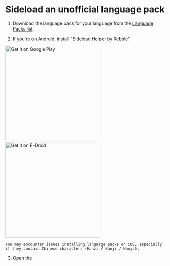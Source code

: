 # Sideload an unofficial language pack

1. Download the language pack for your language from the [Language Packs list](LanguagePacks.md).

2. If you're on Android, install "Sideload Helper by Rebble".

<a href='https://play.google.com/store/apps/details?id=io.rebble.charon&pcampaignid=pcampaignidMKT-Other-global-all-co-prtnr-py-PartBadge-Mar2515-1'><img alt='Get it on Google Play' width=300 src='https://play.google.com/intl/en_us/badges/static/images/badges/en_badge_web_generic.png'/></a>
  &nbsp;
  <a href="https://f-droid.org/packages/io.rebble.charon"><img src='https://fdroid.gitlab.io/artwork/badge/get-it-on.png' alt="Get it on F-Droid" width=300/></a>

```{note}
You may encounter issues installing language packs on iOS, especially if they contain Chinese characters (Hanzi / Kanji / Hanja).
```

3. Open the